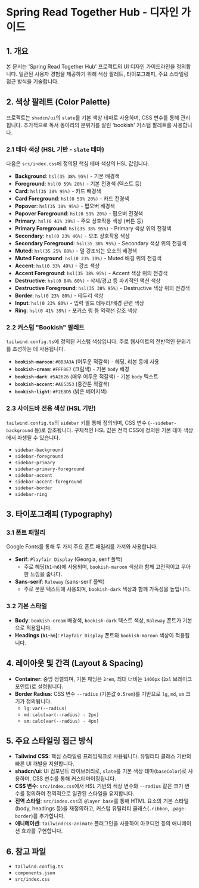 # Spring Read Together Hub - 디자인 가이드

## 1. 개요

본 문서는 'Spring Read Together Hub' 프로젝트의 UI 디자인 가이드라인을 정의합니다. 일관된 사용자 경험을 제공하기 위해 색상 팔레트, 타이포그래피, 주요 스타일링 접근 방식을 기술합니다.

## 2. 색상 팔레트 (Color Palette)

프로젝트는 `shadcn/ui`의 `slate`를 기본 색상 테마로 사용하며, CSS 변수를 통해 관리됩니다. 추가적으로 독서 동아리의 분위기를 살린 'bookish' 커스텀 팔레트를 사용합니다.

### 2.1 테마 색상 (HSL 기반 - `slate` 테마)

다음은 `src/index.css`에 정의된 핵심 테마 색상의 HSL 값입니다.

- **Background**: `hsl(35 38% 95%)` - 기본 배경색
- **Foreground**: `hsl(0 59% 20%)` - 기본 전경색 (텍스트 등)
- **Card**: `hsl(35 38% 95%)` - 카드 배경색
- **Card Foreground**: `hsl(0 59% 20%)` - 카드 전경색
- **Popover**: `hsl(35 38% 95%)` - 팝오버 배경색
- **Popover Foreground**: `hsl(0 59% 20%)` - 팝오버 전경색
- **Primary**: `hsl(0 41% 39%)` - 주요 상호작용 색상 (버튼 등)
- **Primary Foreground**: `hsl(35 38% 95%)` - Primary 색상 위의 전경색
- **Secondary**: `hsl(0 23% 46%)` - 보조 상호작용 색상
- **Secondary Foreground**: `hsl(35 38% 95%)` - Secondary 색상 위의 전경색
- **Muted**: `hsl(35 25% 88%)` - 덜 강조되는 요소의 배경색
- **Muted Foreground**: `hsl(0 23% 30%)` - Muted 배경 위의 전경색
- **Accent**: `hsl(0 33% 49%)` - 강조 색상
- **Accent Foreground**: `hsl(35 38% 95%)` - Accent 색상 위의 전경색
- **Destructive**: `hsl(0 84% 60%)` - 삭제/경고 등 파괴적인 액션 색상
- **Destructive Foreground**: `hsl(35 38% 95%)` - Destructive 색상 위의 전경색
- **Border**: `hsl(0 23% 80%)` - 테두리 색상
- **Input**: `hsl(0 23% 80%)` - 입력 필드 테두리/배경 관련 색상
- **Ring**: `hsl(0 41% 39%)` - 포커스 링 등 외곽선 강조 색상

### 2.2 커스텀 "Bookish" 팔레트

`tailwind.config.ts`에 정의된 커스텀 색상입니다. 주로 웹사이트의 전반적인 분위기를 조성하는 데 사용됩니다.

- **`bookish-maroon`**: `#8B3A3A` (어두운 적갈색) - 헤딩, 리본 등에 사용
- **`bookish-cream`**: `#FFF8E7` (크림색) - 기본 `body` 배경
- **`bookish-dark`**: `#5A2626` (매우 어두운 적갈색) - 기본 `body` 텍스트
- **`bookish-accent`**: `#A65353` (중간톤 적갈색)
- **`bookish-light`**: `#F2E8D5` (밝은 베이지색)

### 2.3 사이드바 전용 색상 (HSL 기반)

`tailwind.config.ts`의 `sidebar` 키를 통해 정의되며, CSS 변수 (`--sidebar-background` 등)로 참조됩니다. 구체적인 HSL 값은 전역 CSS에 정의된 기본 테마 색상에서 파생될 수 있습니다.

- `sidebar-background`
- `sidebar-foreground`
- `sidebar-primary`
- `sidebar-primary-foreground`
- `sidebar-accent`
- `sidebar-accent-foreground`
- `sidebar-border`
- `sidebar-ring`

## 3. 타이포그래피 (Typography)

### 3.1 폰트 패밀리

Google Fonts를 통해 두 가지 주요 폰트 패밀리를 가져와 사용합니다.

- **Serif**: `Playfair Display` (Georgia, serif 폴백)
  - 주로 헤딩(`h1`-`h6`)에 사용되며, `bookish-maroon` 색상과 함께 고전적이고 우아한 느낌을 줍니다.
- **Sans-serif**: `Raleway` (sans-serif 폴백)
  - 주로 본문 텍스트에 사용되며, `bookish-dark` 색상과 함께 가독성을 높입니다.

### 3.2 기본 스타일

- **Body**: `bookish-cream` 배경색, `bookish-dark` 텍스트 색상, `Raleway` 폰트가 기본으로 적용됩니다.
- **Headings (`h1`-`h6`)**: `Playfair Display` 폰트와 `bookish-maroon` 색상이 적용됩니다.

## 4. 레이아웃 및 간격 (Layout & Spacing)

- **Container**: 중앙 정렬되며, 기본 패딩은 `2rem`, 최대 너비는 `1400px` (`2xl` 브레이크포인트)로 설정됩니다.
- **Border Radius**: CSS 변수 `--radius` (기본값 `0.5rem`)를 기반으로 `lg`, `md`, `sm` 크기가 정의됩니다.
  - `lg`: `var(--radius)`
  - `md`: `calc(var(--radius) - 2px)`
  - `sm`: `calc(var(--radius) - 4px)`

## 5. 주요 스타일링 접근 방식

- **Tailwind CSS**: 핵심 스타일링 프레임워크로 사용됩니다. 유틸리티 클래스 기반의 빠른 UI 개발을 지원합니다.
- **shadcn/ui**: UI 컴포넌트 라이브러리로, `slate`를 기본 색상 테마(`baseColor`)로 사용하며, CSS 변수를 통해 커스터마이징됩니다.
- **CSS 변수**: `src/index.css`에서 HSL 기반의 색상 변수와 `--radius` 같은 크기 변수를 정의하여 전역적으로 일관된 스타일을 유지합니다.
- **전역 스타일**: `src/index.css`의 `@layer base`를 통해 HTML 요소의 기본 스타일(body, headings 등)을 재정의하고, 커스텀 유틸리티 클래스(`.ribbon`, `.page-border`)를 추가합니다.
- **애니메이션**: `tailwindcss-animate` 플러그인을 사용하여 아코디언 등의 애니메이션 효과를 구현합니다.

## 6. 참고 파일

- `tailwind.config.ts`
- `components.json`
- `src/index.css` 